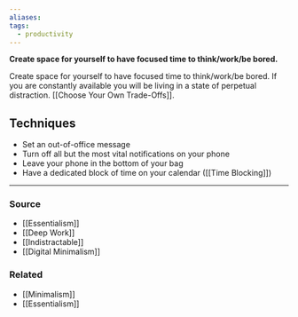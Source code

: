 ```yaml
---
aliases: 
tags:
  - productivity
---
```

**Create space for yourself to have focused time to think/work/be bored.**

Create space for yourself to have focused time to think/work/be bored. If you are constantly available you will be living in a state of perpetual distraction. [[Choose Your Own Trade-Offs]].

## Techniques

- Set an out-of-office message
- Turn off all but the most vital notifications on your phone
- Leave your phone in the bottom of your bag
- Have a dedicated block of time on your calendar ([[Time Blocking]])

---

### Source
- [[Essentialism]]
- [[Deep Work]]
- [[Indistractable]]
- [[Digital Minimalism]]

### Related
- [[Minimalism]]
- [[Essentialism]]